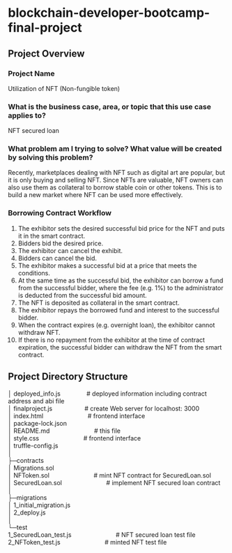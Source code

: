 # blockchain-developer-bootcamp-final-project
## Project Overview

### Project Name
Utilization of NFT (Non-fungible token)

### What is the business case, area, or topic that this use case applies to?
NFT secured loan

### What problem am I trying to solve? What value will be created by solving this problem?
Recently, marketplaces dealing with NFT such as digital art are popular, but it is only buying and selling NFT. 
Since NFTs are valuable, NFT owners can also use them as collateral to borrow stable coin or other tokens. 
This is to build a new market where NFT can be used more effectively.

### Borrowing Contract Workflow
1. The exhibitor sets the desired successful bid price for the NFT and puts it in the smart contract.
2. Bidders bid the desired price.
3. The exhibitor can cancel the exhibit.
4. Bidders can cancel the bid.
5. The exhibitor makes a successful bid at a price that meets the conditions.
6. At the same time as the successful bid, the exhibitor can borrow a fund from the successful bidder, where the fee (e.g. 1%) to the administrator is deducted from the successful bid amount.
7. The NFT is deposited as collateral in the smart contract.
8. The exhibitor repays the borrowed fund and interest to the successful bidder.
9. When the contract expires (e.g. overnight loan), the exhibitor cannot withdraw NFT.
10. If there is no repayment from the exhibitor at the time of contract expiration, the successful bidder can withdraw the NFT from the smart contract.

## Project Directory Structure
│  deployed_info.js  &emsp;&emsp;&emsp;&emsp;# deployed information including contract address and abi file  
│  finalproject.js  &emsp;&emsp;&emsp;&emsp;&emsp;# create Web server for localhost: 3000  
│  index.html  &emsp;&emsp;&emsp;&emsp;&emsp;&emsp;&emsp;# frontend interface  
│  package-lock.json  
│  README.md  &emsp;&emsp;&emsp;&emsp;&emsp;&emsp;&emsp;# this file  
│  style.css  &emsp;&emsp;&emsp;&emsp;&emsp;&emsp;&emsp;# frontend interface  
│  truffle-config.js  
│  
├─contracts  
│      Migrations.sol                     
│      NFToken.sol  &emsp;&emsp;&emsp;&emsp;&emsp;&emsp;&emsp;# mint NFT contract for SecuredLoan.sol  
│      SecuredLoan.sol  &emsp;&emsp;&emsp;&emsp;&emsp;&emsp;&emsp;# implement NFT secured loan contract  
│      
├─migrations  
│      1_initial_migration.js           
│      2_deploy.js  
│  
└─test  
        1_SecuredLoan_test.js  &emsp;&emsp;&emsp;&emsp;&emsp;&emsp;&emsp;# NFT secured loan test file  
        2_NFToken_test.js  &emsp;&emsp;&emsp;&emsp;&emsp;&emsp;&emsp;# minted NFT test file  